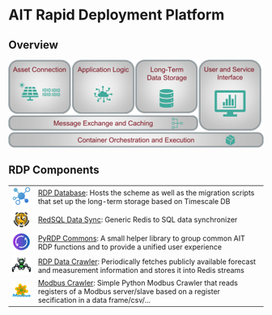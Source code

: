 # AIT Rapid Deployment Platform

## Overview

![Overview of RDP Components](./img/ait-rdp-overview.svg "Overview of RDP components")

## RDP Components

| | |
|------|--------------------------|
| ![Logo RDP Database](./img/pyrdp-commons.png "Logo") | [RDP Database](https://ait-rdp.github.io/rdp-database): Hosts the scheme as well as the migration scripts that set up the long-term storage based on Timescale DB |
| ![Logo RedSQL Data Sync](./img/rdp-database.png "Logo") | [RedSQL Data Sync](https://ait-rdp.github.io/rdp-redsql): Generic Redis to SQL data synchronizer |
| ![Logo PyRDP Commons](./img/redsql.png "Logo") | [PyRDP Commons](https://ait-rdp.github.io/pyrdp-commons): A small helper library to group common AIT RDP functions and to provide a unified user experience |
| ![Logo RDP Data Crawler](./img/data-crawler.png "Logo") | [RDP Data Crawler](https://ait-rdp.github.io/rdp-data-crawler): Periodically fetches publicly available forecast and measurement information and stores it into Redis streams |
| ![Logo Modbus Crawler](./img/modbus-crawler.png "Logo") | [Modbus Crawler](https://ait-rdp.github.io/rdp-modbus-crawler): Simple Python Modbus Crawler that reads registers of a Modbus server/slave based on a register secification in a data frame/csv/... |

